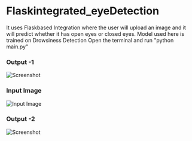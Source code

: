 # Flaskintegrated_eyeDetection
It uses Flaskbased Integration where the user will upload an image and it will predict whether it has open eyes or closed eyes.
Model used here is trained on Drowsiness Detection 
Open the terminal and run "python main.py"

### **Output -1**
![Screenshot](https://github.com/sakshi2215/Flaskintegrated_eyeDetection/assets/116375190/d495ee98-ee4d-48e3-8652-e4fb5cc9c1e8)

### **Input Image**

![Input Image](https://github.com/sakshi2215/Flaskintegrated_eyeDetection/assets/116375190/21f236b4-1245-4ed5-9ad6-dcc640f25237)


### **Output -2**
![Screenshot](https://github.com/sakshi2215/Flaskintegrated_eyeDetection/assets/116375190/b342fc2a-6d2d-4071-a24d-1b11482813b5)
